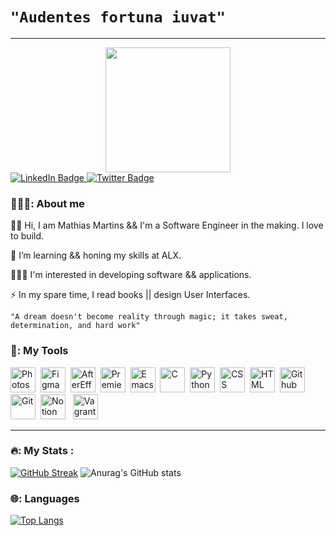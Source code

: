 # ```"Audentes fortuna iuvat"```
________________________________

<div id="header" align="center">
  <img src="https://media.giphy.com/media/3o72Fis3O08ru2BqQ8/giphy.gif" width="200"/>
</div>

<div id="badges">
  <a href="https://www.linkedin.com/in/mathias-martins-agtctwd07/">
    <img src="https://img.shields.io/badge/LinkedIn-blue?style=for-the-badge&logo=linkedin&logoColor=white" alt="LinkedIn Badge"/>
  </a>
  <a href="https://twitter.com/montybasquiart">
    <img src="https://img.shields.io/badge/Twitter-blue?style=for-the-badge&logo=twitter&logoColor=white" alt="Twitter Badge"/>
  </a>
</div>

<img src="https://komarev.com/ghpvc/?username=montybasquiart&style=flat-square&color=blue" alt=""/>

### 👨🏿‍💻: About me

👋🏿 Hi, I am Mathias Martins && I'm a Software Engineer in the making. I love to build.

🌱 I’m learning && honing my skills at ALX.

👨🏿‍💻 I'm interested in developing software && applications.

⚡ In my spare time, I read books || design User Interfaces.

```"A dream doesn't become reality through magic; it takes sweat, determination, and hard work"```

### 🧰: My Tools

<div>



  <img src="https://cdn.jsdelivr.net/gh/devicons/devicon@latest/icons/photoshop/photoshop-original.svg" title="Photoshop" alt="Photoshop" width="40" height="40"/>&nbsp;
  <img src="https://cdn.jsdelivr.net/gh/devicons/devicon@latest/icons/figma/figma-original.svg" title="Figma" alt="Figma" width="40" height="40"/>&nbsp;
  <img src="https://cdn.jsdelivr.net/gh/devicons/devicon@latest/icons/aftereffects/aftereffects-original.svg" title="AfterEffects" alt="AfterEffects" width="40" height="40"/>&nbsp;
  <img src="https://cdn.jsdelivr.net/gh/devicons/devicon@latest/icons/premierepro/premierepro-original.svg" title="Premierepro" alt="Premierepro" width="40" height="40"/>&nbsp;
  <img src="https://cdn.jsdelivr.net/gh/devicons/devicon@latest/icons/emacs/emacs-original.svg" title="Emacs" alt="Emacs" width="40" height="40"/>&nbsp;
  <img src="https://cdn.jsdelivr.net/gh/devicons/devicon@latest/icons/c/c-original.svg" title="C" alt="C" width="40" height="40"/>&nbsp;
  <img src="https://cdn.jsdelivr.net/gh/devicons/devicon@latest/icons/python/python-original.svg" title="Python" alt="Python" width="40" height="40"/>&nbsp;
  <img src="https://github.com/devicons/devicon/blob/master/icons/css3/css3-plain-wordmark.svg"  title="CSS3" alt="CSS" width="40" height="40"/>&nbsp;
  <img src="https://github.com/devicons/devicon/blob/master/icons/html5/html5-original.svg" title="HTML5" alt="HTML" width="40" height="40"/>&nbsp;
  <img src="https://cdn.jsdelivr.net/gh/devicons/devicon@latest/icons/github/github-original.svg" title="Github" alt="Github" width="40" height="40"/>&nbsp;
  <img src="https://github.com/devicons/devicon/blob/master/icons/git/git-original-wordmark.svg" title="Git" alt="Git" width="40" height="40"/>&nbsp;
  <img src="https://cdn.jsdelivr.net/gh/devicons/devicon@latest/icons/notion/notion-original.svg" title="Notion" alt="Notion" width="40" height="40"/> &nbsp;
  <img src="https://cdn.jsdelivr.net/gh/devicons/devicon@latest/icons/vagrant/vagrant-original.svg" title="Vagrant" alt="Vagrant" width="40" height="40" /> &nbsp;
  
</div>
  <!--<img src="https://github.com/devicons/devicon/blob/master/icons/javascript/javascript-original.svg" title="JavaScript" alt="JavaScript" width="40" height="40"/>&nbsp;-->
  <!--<img src="https://github.com/devicons/devicon/blob/master/icons/mysql/mysql-original-wordmark.svg" title="MySQL"  alt="MySQL" width="40" height="40"/>&nbsp;-->


---

### 🔥: My Stats :

[![GitHub Streak](http://github-readme-streak-stats.herokuapp.com?user=montybasquiart&theme=dark&background=000000)](https://git.io/streak-stats)
![Anurag's GitHub stats](https://github-readme-stats.vercel.app/api?username=montybasquiart&show_icons=true&theme=transparent)

### 🌐: Languages

[![Top Langs](https://github-readme-stats.vercel.app/api/top-langs/?username=montybasquiart&layout=compact&theme=vision-friendly-dark)](https://github.com/anuraghazra/github-readme-stats)
